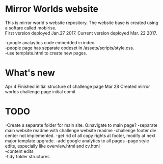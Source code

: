 # Mirror Worlds website
This is mirror world's website repository. The website base is created using a softare called mobirise.  
First version deployed Jan.27 2017. Current version deployed Mar. 22 2017.

-google analaytics code embedded in index.  
-people page has separate codeset in /assets/scripts/style.css.  
-use template.html to create new pages.  

# What's new
Apr 4 Finished initial structure of challenge page
Mar 28 Created mirror worlds challenge page initial comit 

# TODO
-Create a separate folder for main site. Q:navigate to main page?
-separate main website readme with challenge website readme
-challenge footer div center not implemented.
-get rid of all copy rights at footer, modify at next major template upgrade.
-add google analytics to all pages
-page style edits, especially like overview.html and cv.html  
-content edits  
-tidy folder structures


